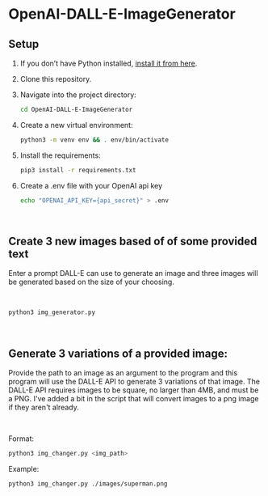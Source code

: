 # OpenAI-DALL-E-ImageGenerator

## Setup

1. If you don’t have Python installed, [install it from here](https://www.python.org/downloads/).

2. Clone this repository.

3. Navigate into the project directory:

   ```bash
   cd OpenAI-DALL-E-ImageGenerator
   ```

4. Create a new virtual environment:

   ```bash
   python3 -m venv env && . env/bin/activate
   ```

5. Install the requirements:

   ```bash
   pip3 install -r requirements.txt
   ```

6. Create a .env file with your OpenAI api key

   ```bash
   echo "OPENAI_API_KEY={api_secret}" > .env 
   ```

<br />


## Create 3 new images based of of some provided text
Enter a prompt DALL-E can use to generate an image and three images will be generated based on the size of your choosing.

<br />

```bash
python3 img_generator.py
```

<br />

## Generate 3 variations of a provided image:
Provide the path to an image as an argument to the program and this program will use the DALL-E API to generate 3 variations of that image.
The DALL-E API requires images to be square, no larger than 4MB, and must be a PNG. I've added a bit in the script that will convert images to a png image if they aren't already.

<br />

Format:
```bash
python3 img_changer.py <img_path>
```

Example:  
```bash
python3 img_changer.py ./images/superman.png
```
